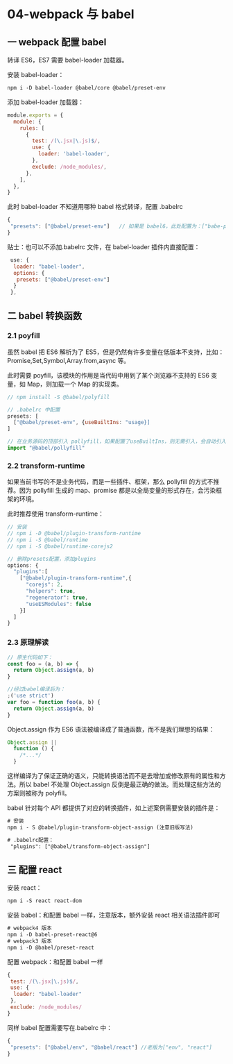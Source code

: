 # 04-webpack 与 babel

## 一 webpack 配置 babel

转译 ES6，ES7 需要 babel-loader 加载器。

安装 babel-loader：

```txt
npm i -D babel-loader @babel/core @babel/preset-env
```

添加 babel-loader 加载器：

```js
module.exports = {
  module: {
    rules: [
      {
        test: /(\.jsx|\.js)$/,
        use: {
          loader: 'babel-loader',
        },
        exclude: /node_modules/,
      },
    ],
  },
}
```

此时 babel-loader 不知道用哪种 babel 格式转译，配置 .babelrc

```js
{
 "presets": ["@babel/preset-env"]   // 如果是 babel6，此处配置为：["babe-preset-env"]，安装的npm包名也如此
}
```

贴士：也可以不添加.babelrc 文件，在 babel-loader 插件内直接配置：

```js
 use: {
  loader: "babel-loader",
  options: {
   presets: ["@babel/preset-env"]
  }
 },
```

## 二 babel 转换函数

### 2.1 poyfill

虽然 babel 把 ES6 解析为了 ES5，但是仍然有许多变量在低版本不支持，比如：Promise,Set,Symbol,Array.from,async 等。

此时需要 poyfill，该模块的作用是当代码中用到了某个浏览器不支持的 ES6 变量，如 Map，则加载一个 Map 的实现类。

```js
// npm install -S @babel/polyfill

// .babelrc 中配置
presets: [
  ["@babel/preset-env", {useBuiltIns: "usage}]
]

// 在业务源码的顶部引入 pollyfill，如果配置了useBuiltIns，则无需引入，会自动引入
import "@babel/pollyfill"
```

### 2.2 transform-runtime

如果当前书写的不是业务代码，而是一些插件、框架，那么 pollyfill 的方式不推荐。因为 pollyfill 生成的 map、promise 都是以全局变量的形式存在，会污染框架的环境。

此时推荐使用 transform-runtime：

```js
// 安装
// npm i -D @babel/plugin-transform-runtime
// npm i -S @babel/runtime
// npm i -S @babel/runtime-corejs2

// 删除presets配置，添加plugins
options: {
  "plugins":[
    ["@babel/plugin-transform-runtime",{
      "corejs": 2,
      "helpers": true,
      "regenerator": true,
      "useESModules": false
    }]
  ]
}
```

### 2.3 原理解读

```js
// 原生代码如下：
const foo = (a, b) => {
  return Object.assign(a, b)
}

//经过babel编译后为：
;('use strict')
var foo = function foo(a, b) {
  return Object.assign(a, b)
}
```

Object.assign 作为 ES6 语法被编译成了普通函数，而不是我们理想的结果：

```js
Object.assign ||
  function () {
    /*...*/
  }
```

这样编译为了保证正确的语义，只能转换语法而不是去增加或修改原有的属性和方法。所以 babel 不处理 Object.assign 反倒是最正确的做法。而处理这些方法的方案则被称为 polyfill。

babel 针对每个 API 都提供了对应的转换插件，如上述案例需要安装的插件是：

```txt
# 安装
npm i - S @babel/plugin-transform-object-assign (注意旧版写法)

# .babelrc配置：
 "plugins": ["@babel/transform-object-assign"]
```

## 三 配置 react

安装 react：

```txt
npm i -S react react-dom
```

安装 babel：和配置 babel 一样，注意版本，额外安装 react 相关语法插件即可

```txt
# webpack4 版本
npm i -D babel-preset-react@6
# webpack3 版本
npm i -D @babel/preset-react
```

配置 webpack：和配置 babel 一样

```js
{
 test: /(\.jsx|\.js)$/,
 use: {
  loader: "babel-loader"
 },
 exclude: /node_modules/
}
```

同样 babel 配置需要写在.babelrc 中：

```js
{
 "presets": ["@babel/env", "@babel/react"] //老版为["env", "react"]
}
```
